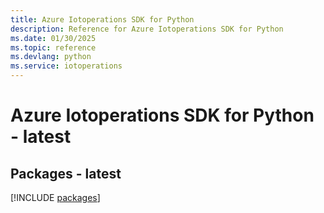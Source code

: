 ```yaml
---
title: Azure Iotoperations SDK for Python
description: Reference for Azure Iotoperations SDK for Python
ms.date: 01/30/2025
ms.topic: reference
ms.devlang: python
ms.service: iotoperations
---
```

# Azure Iotoperations SDK for Python - latest
## Packages - latest
[!INCLUDE [packages](iotoperations-index.md)]